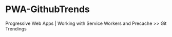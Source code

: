 # PWA-GithubTrends
Progressive Web Apps | Working with Service Workers and Precache >> Git Trendings
